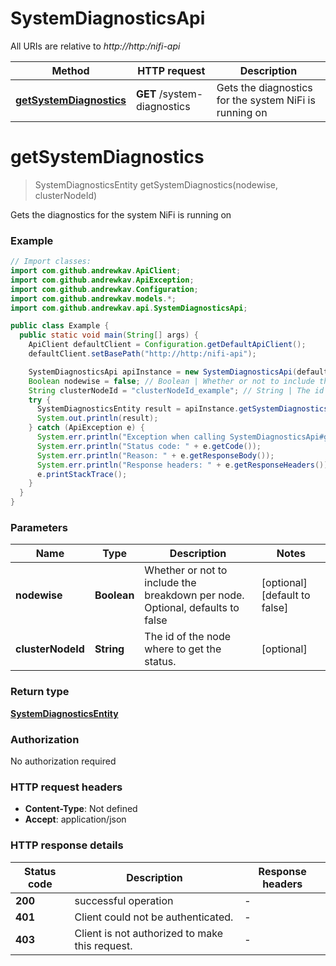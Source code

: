 # SystemDiagnosticsApi

All URIs are relative to *http://http:/nifi-api*

Method | HTTP request | Description
------------- | ------------- | -------------
[**getSystemDiagnostics**](SystemDiagnosticsApi.md#getSystemDiagnostics) | **GET** /system-diagnostics | Gets the diagnostics for the system NiFi is running on


<a name="getSystemDiagnostics"></a>
# **getSystemDiagnostics**
> SystemDiagnosticsEntity getSystemDiagnostics(nodewise, clusterNodeId)

Gets the diagnostics for the system NiFi is running on

### Example
```java
// Import classes:
import com.github.andrewkav.ApiClient;
import com.github.andrewkav.ApiException;
import com.github.andrewkav.Configuration;
import com.github.andrewkav.models.*;
import com.github.andrewkav.api.SystemDiagnosticsApi;

public class Example {
  public static void main(String[] args) {
    ApiClient defaultClient = Configuration.getDefaultApiClient();
    defaultClient.setBasePath("http://http:/nifi-api");

    SystemDiagnosticsApi apiInstance = new SystemDiagnosticsApi(defaultClient);
    Boolean nodewise = false; // Boolean | Whether or not to include the breakdown per node. Optional, defaults to false
    String clusterNodeId = "clusterNodeId_example"; // String | The id of the node where to get the status.
    try {
      SystemDiagnosticsEntity result = apiInstance.getSystemDiagnostics(nodewise, clusterNodeId);
      System.out.println(result);
    } catch (ApiException e) {
      System.err.println("Exception when calling SystemDiagnosticsApi#getSystemDiagnostics");
      System.err.println("Status code: " + e.getCode());
      System.err.println("Reason: " + e.getResponseBody());
      System.err.println("Response headers: " + e.getResponseHeaders());
      e.printStackTrace();
    }
  }
}
```

### Parameters

Name | Type | Description  | Notes
------------- | ------------- | ------------- | -------------
 **nodewise** | **Boolean**| Whether or not to include the breakdown per node. Optional, defaults to false | [optional] [default to false]
 **clusterNodeId** | **String**| The id of the node where to get the status. | [optional]

### Return type

[**SystemDiagnosticsEntity**](SystemDiagnosticsEntity.md)

### Authorization

No authorization required

### HTTP request headers

 - **Content-Type**: Not defined
 - **Accept**: application/json

### HTTP response details
| Status code | Description | Response headers |
|-------------|-------------|------------------|
**200** | successful operation |  -  |
**401** | Client could not be authenticated. |  -  |
**403** | Client is not authorized to make this request. |  -  |

